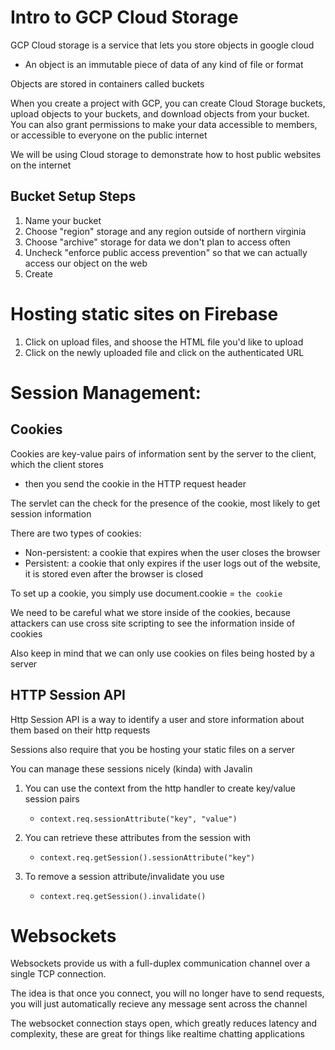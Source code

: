 # Intro to GCP Cloud Storage

GCP Cloud storage is a service that lets you store objects in google cloud

-   An object is an immutable piece of data of any kind of file or format

Objects are stored in containers called buckets

When you create a project with GCP, you can create Cloud Storage buckets, upload objects to your buckets, and download objects from your bucket. You can also grant permissions to make your data accessible to members, or accessible to everyone on the public internet

We will be using Cloud storage to demonstrate how to host public websites on the internet

## Bucket Setup Steps

1. Name your bucket
2. Choose "region" storage and any region outside of northern virginia
3. Choose "archive" storage for data we don't plan to access often
4. Uncheck "enforce public access prevention" so that we can actually access our object on the web
5. Create

# Hosting static sites on Firebase

1. Click on upload files, and shoose the HTML file you'd like to upload
2. Click on the newly uploaded file and click on the authenticated URL

# Session Management:

## Cookies

Cookies are key-value pairs of information sent by the server to the client, which the client stores

-   then you send the cookie in the HTTP request header

The servlet can the check for the presence of the cookie, most likely to get session information

There are two types of cookies:

-   Non-persistent: a cookie that expires when the user closes the browser
-   Persistent: a cookie that only expires if the user logs out of the website, it is stored even after the browser is closed

To set up a cookie, you simply use document.cookie = `the cookie`

We need to be careful what we store inside of the cookies, because attackers can use cross site scripting to see the information inside of cookies

Also keep in mind that we can only use cookies on files being hosted by a server

## HTTP Session API

Http Session API is a way to identify a user and store information about them based on their http requests

Sessions also require that you be hosting your static files on a server

You can manage these sessions nicely (kinda) with Javalin

1. You can  use the context from the http handler to create key/value session pairs

    - `context.req.sessionAttribute("key", "value")`

2. You can retrieve these attributes from the session with

    - `context.req.getSession().sessionAttribute("key")`

3. To remove a session attribute/invalidate you use
    - `context.req.getSession().invalidate()`

# Websockets

Websockets provide us with a full-duplex communication channel over a single TCP connection.

The idea is that once you connect, you will no longer have to send requests, you will just automatically recieve any message sent across the channel

The websocket connection stays open, which greatly reduces latency and complexity, these are great for things like realtime chatting applications

